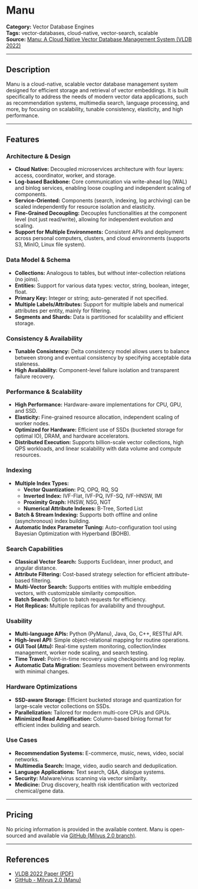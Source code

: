 # Manu

**Category:** Vector Database Engines  
**Tags:** vector-databases, cloud-native, vector-search, scalable  
**Source:** [Manu: A Cloud Native Vector Database Management System (VLDB 2022)](https://www.vldb.org/pvldb/vol15/p3548-yan.pdf)

---

## Description
Manu is a cloud-native, scalable vector database management system designed for efficient storage and retrieval of vector embeddings. It is built specifically to address the needs of modern vector data applications, such as recommendation systems, multimedia search, language processing, and more, by focusing on scalability, tunable consistency, elasticity, and high performance.

---

## Features

### Architecture & Design
- **Cloud Native:** Decoupled microservices architecture with four layers: access, coordinator, worker, and storage.
- **Log-based Backbone:** Core communication via write-ahead log (WAL) and binlog services, enabling loose coupling and independent scaling of components.
- **Service-Oriented:** Components (search, indexing, log archiving) can be scaled independently for resource isolation and elasticity.
- **Fine-Grained Decoupling:** Decouples functionalities at the component level (not just read/write), allowing for independent evolution and scaling.
- **Support for Multiple Environments:** Consistent APIs and deployment across personal computers, clusters, and cloud environments (supports S3, MinIO, Linux file system).

### Data Model & Schema
- **Collections:** Analogous to tables, but without inter-collection relations (no joins).
- **Entities:** Support for various data types: vector, string, boolean, integer, float.
- **Primary Key:** Integer or string; auto-generated if not specified.
- **Multiple Labels/Attributes:** Support for multiple labels and numerical attributes per entity, mainly for filtering.
- **Segments and Shards:** Data is partitioned for scalability and efficient storage.

### Consistency & Availability
- **Tunable Consistency:** Delta consistency model allows users to balance between strong and eventual consistency by specifying acceptable data staleness.
- **High Availability:** Component-level failure isolation and transparent failure recovery.

### Performance & Scalability
- **High Performance:** Hardware-aware implementations for CPU, GPU, and SSD.
- **Elasticity:** Fine-grained resource allocation, independent scaling of worker nodes.
- **Optimized for Hardware:** Efficient use of SSDs (bucketed storage for optimal IO), DRAM, and hardware accelerators.
- **Distributed Execution:** Supports billion-scale vector collections, high QPS workloads, and linear scalability with data volume and compute resources.

### Indexing
- **Multiple Index Types:**
  - **Vector Quantization:** PQ, OPQ, RQ, SQ
  - **Inverted Index:** IVF-Flat, IVF-PQ, IVF-SQ, IVF-HNSW, IMI
  - **Proximity Graph:** HNSW, NSG, NGT
  - **Numerical Attribute Indexes:** B-Tree, Sorted List
- **Batch & Stream Indexing:** Supports both offline and online (asynchronous) index building.
- **Automatic Index Parameter Tuning:** Auto-configuration tool using Bayesian Optimization with Hyperband (BOHB).

### Search Capabilities
- **Classical Vector Search:** Supports Euclidean, inner product, and angular distance.
- **Attribute Filtering:** Cost-based strategy selection for efficient attribute-based filtering.
- **Multi-Vector Search:** Supports entities with multiple embedding vectors, with customizable similarity composition.
- **Batch Search:** Option to batch requests for efficiency.
- **Hot Replicas:** Multiple replicas for availability and throughput.

### Usability
- **Multi-language APIs:** Python (PyManu), Java, Go, C++, RESTful API.
- **High-level API:** Simple object-relational mapping for routine operations.
- **GUI Tool (Attu):** Real-time system monitoring, collection/index management, worker node scaling, and search testing.
- **Time Travel:** Point-in-time recovery using checkpoints and log replay.
- **Automatic Data Migration:** Seamless movement between environments with minimal changes.

### Hardware Optimizations
- **SSD-aware Storage:** Efficient bucketed storage and quantization for large-scale vector collections on SSDs.
- **Parallelization:** Tailored for modern multi-core CPUs and GPUs.
- **Minimized Read Amplification:** Column-based binlog format for efficient index building and search.

### Use Cases
- **Recommendation Systems:** E-commerce, music, news, video, social networks.
- **Multimedia Search:** Image, video, audio search and deduplication.
- **Language Applications:** Text search, Q&A, dialogue systems.
- **Security:** Malware/virus scanning via vector similarity.
- **Medicine:** Drug discovery, health risk identification with vectorized chemical/gene data.

---

## Pricing
No pricing information is provided in the available content. Manu is open-sourced and available via [GitHub (Milvus 2.0 branch)](https://github.com/milvus-io/milvus/tree/2.0).

---

## References
- [VLDB 2022 Paper (PDF)](https://www.vldb.org/pvldb/vol15/p3548-yan.pdf)
- [GitHub - Milvus 2.0 (Manu)](https://github.com/milvus-io/milvus/tree/2.0)
